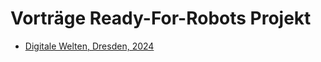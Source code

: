 # Vorträge Ready-For-Robots Projekt

+ [Digitale Welten, Dresden, 2024](https://liascript.github.io/course/?https://raw.githubusercontent.com/SebastianZug/R4RVortraege/main/2024_DigitaleWelten/presentation.md#1)
